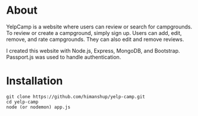 # About
YelpCamp is a website where users can review or search for campgrounds. To review or create a campground, simply sign up. Users can add, edit, remove, and rate campgrounds. They can also edit and remove reviews.  

I created this website with Node.js, Express, MongoDB, and Bootstrap. Passport.js was used to handle authentication.  

# Installation
```
git clone https://github.com/himanshup/yelp-camp.git
cd yelp-camp
node (or nodemon) app.js
```